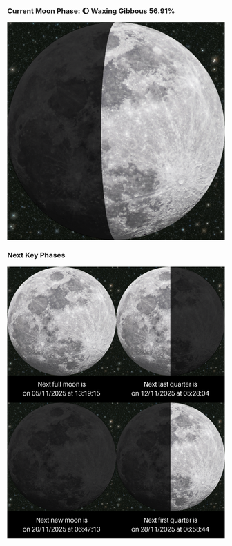 ### Current Moon Phase: 🌔 Waxing Gibbous 56.91%
![Moon Phase](moonphase.png)
### Next Key Phases
![Gallery](gallery.png)
